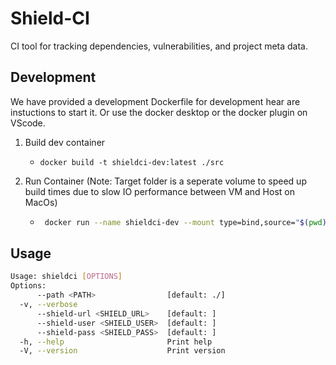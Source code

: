 # Shield-CI

CI tool for tracking dependencies, vulnerabilities, and project meta data.

## Development

We have provided a development Dockerfile for development hear are instuctions to start it. Or use the docker desktop or the docker plugin on VScode.

   1. Build dev container

      * ```docker build -t shieldci-dev:latest ./src```

   2. Run Container
      (Note: Target folder is a seperate volume to speed up build times due to slow IO performance between VM and Host on MacOs)

      * ```sh
         docker run --name shieldci-dev --mount type=bind,source="$(pwd)"/,target=/home/shieldci/ --mount type=volume,dst=/home/shieldci/target --mount shieldci-dev:latest
         ```

## Usage

```sh
Usage: shieldci [OPTIONS]
Options:
      --path <PATH>                [default: ./]
  -v, --verbose
      --shield-url <SHIELD_URL>    [default: ]
      --shield-user <SHIELD_USER>  [default: ]
      --shield-pass <SHIELD_PASS>  [default: ]
  -h, --help                       Print help
  -V, --version                    Print version
```
